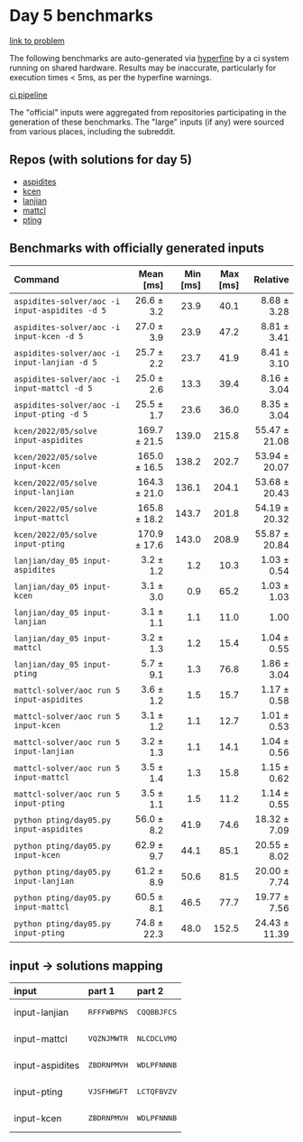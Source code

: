 # Day 5 benchmarks

[link to problem](http://adventofcode.com/2022/day/5)

The following benchmarks are auto-generated via [hyperfine](https://github.com/sharkdp/hyperfine) by a ci system running on shared hardware. Results may be inaccurate, particularly for execution times < 5ms, as per the hyperfine warnings.

[ci pipeline](http://ci.papercode.net:8080/teams/aoc2022/pipelines/aoc-compare-2022)

The "official" inputs were aggregated from repositories participating in the generation of these benchmarks. The "large" inputs (if any) were sourced from various places, including the subreddit.

## Repos (with solutions for day 5)


- [aspidites](https://github.com/aspidites/aoc2022)
- [kcen](https://github.com/kcen/AdventOfCode)
- [lanjian](https://github.com/LanJian/aoc-2022)
- [mattcl](https://github.com/mattcl/aoc2022)
- [pting](https://github.com/pting/aoc2022)

## Benchmarks with officially generated inputs
| Command | Mean [ms] | Min [ms] | Max [ms] | Relative |
|:---|---:|---:|---:|---:|
| `aspidites-solver/aoc -i input-aspidites -d 5` | 26.6 ± 3.2 | 23.9 | 40.1 | 8.68 ± 3.28 |
| `aspidites-solver/aoc -i input-kcen -d 5` | 27.0 ± 3.9 | 23.9 | 47.2 | 8.81 ± 3.41 |
| `aspidites-solver/aoc -i input-lanjian -d 5` | 25.7 ± 2.2 | 23.7 | 41.9 | 8.41 ± 3.10 |
| `aspidites-solver/aoc -i input-mattcl -d 5` | 25.0 ± 2.6 | 13.3 | 39.4 | 8.16 ± 3.04 |
| `aspidites-solver/aoc -i input-pting -d 5` | 25.5 ± 1.7 | 23.6 | 36.0 | 8.35 ± 3.04 |
| `kcen/2022/05/solve input-aspidites` | 169.7 ± 21.5 | 139.0 | 215.8 | 55.47 ± 21.08 |
| `kcen/2022/05/solve input-kcen` | 165.0 ± 16.5 | 138.2 | 202.7 | 53.94 ± 20.07 |
| `kcen/2022/05/solve input-lanjian` | 164.3 ± 21.0 | 136.1 | 204.1 | 53.68 ± 20.43 |
| `kcen/2022/05/solve input-mattcl` | 165.8 ± 18.2 | 143.7 | 201.8 | 54.19 ± 20.32 |
| `kcen/2022/05/solve input-pting` | 170.9 ± 17.6 | 143.0 | 208.9 | 55.87 ± 20.84 |
| `lanjian/day_05 input-aspidites` | 3.2 ± 1.2 | 1.2 | 10.3 | 1.03 ± 0.54 |
| `lanjian/day_05 input-kcen` | 3.1 ± 3.0 | 0.9 | 65.2 | 1.03 ± 1.03 |
| `lanjian/day_05 input-lanjian` | 3.1 ± 1.1 | 1.1 | 11.0 | 1.00 |
| `lanjian/day_05 input-mattcl` | 3.2 ± 1.3 | 1.2 | 15.4 | 1.04 ± 0.55 |
| `lanjian/day_05 input-pting` | 5.7 ± 9.1 | 1.3 | 76.8 | 1.86 ± 3.04 |
| `mattcl-solver/aoc run 5 input-aspidites` | 3.6 ± 1.2 | 1.5 | 15.7 | 1.17 ± 0.58 |
| `mattcl-solver/aoc run 5 input-kcen` | 3.1 ± 1.2 | 1.1 | 12.7 | 1.01 ± 0.53 |
| `mattcl-solver/aoc run 5 input-lanjian` | 3.2 ± 1.3 | 1.1 | 14.1 | 1.04 ± 0.56 |
| `mattcl-solver/aoc run 5 input-mattcl` | 3.5 ± 1.4 | 1.3 | 15.8 | 1.15 ± 0.62 |
| `mattcl-solver/aoc run 5 input-pting` | 3.5 ± 1.1 | 1.5 | 11.2 | 1.14 ± 0.55 |
| `python pting/day05.py input-aspidites` | 56.0 ± 8.2 | 41.9 | 74.6 | 18.32 ± 7.09 |
| `python pting/day05.py input-kcen` | 62.9 ± 9.7 | 44.1 | 85.1 | 20.55 ± 8.02 |
| `python pting/day05.py input-lanjian` | 61.2 ± 8.9 | 50.6 | 81.5 | 20.00 ± 7.74 |
| `python pting/day05.py input-mattcl` | 60.5 ± 8.1 | 46.5 | 77.7 | 19.77 ± 7.56 |
| `python pting/day05.py input-pting` | 74.8 ± 22.3 | 48.0 | 152.5 | 24.43 ± 11.39 |

## input -> solutions mapping
|input|part 1|part 2|
|:---|:---|:---|
|input-lanjian|<pre>RFFFWBPNS</pre>|<pre>CQQBBJFCS</pre>|
|input-mattcl|<pre>VQZNJMWTR</pre>|<pre>NLCDCLVMQ</pre>|
|input-aspidites|<pre>ZBDRNPMVH</pre>|<pre>WDLPFNNNB</pre>|
|input-pting|<pre>VJSFHWGFT</pre>|<pre>LCTQFBVZV</pre>|
|input-kcen|<pre>ZBDRNPMVH</pre>|<pre>WDLPFNNNB</pre>|
